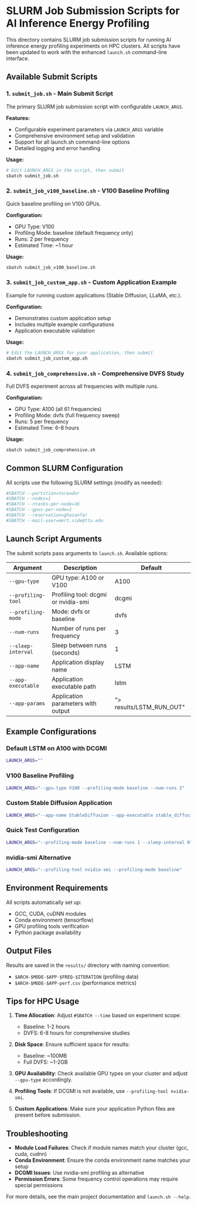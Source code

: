 # SLURM Job Submission Scripts for AI Inference Energy Profiling

This directory contains SLURM job submission scripts for running AI inference energy profiling experiments on HPC clusters. All scripts have been updated to work with the enhanced `launch.sh` command-line interface.

## Available Submit Scripts

### 1. `submit_job.sh` - Main Submit Script
The primary SLURM job submission script with configurable `LAUNCH_ARGS`.

**Features:**
- Configurable experiment parameters via `LAUNCH_ARGS` variable
- Comprehensive environment setup and validation
- Support for all launch.sh command-line options
- Detailed logging and error handling

**Usage:**
```bash
# Edit LAUNCH_ARGS in the script, then submit
sbatch submit_job.sh
```

### 2. `submit_job_v100_baseline.sh` - V100 Baseline Profiling
Quick baseline profiling on V100 GPUs.

**Configuration:**
- GPU Type: V100
- Profiling Mode: baseline (default frequency only)
- Runs: 2 per frequency
- Estimated Time: ~1 hour

**Usage:**
```bash
sbatch submit_job_v100_baseline.sh
```

### 3. `submit_job_custom_app.sh` - Custom Application Example
Example for running custom applications (Stable Diffusion, LLaMA, etc.).

**Configuration:**
- Demonstrates custom application setup
- Includes multiple example configurations
- Application executable validation

**Usage:**
```bash
# Edit the LAUNCH_ARGS for your application, then submit
sbatch submit_job_custom_app.sh
```

### 4. `submit_job_comprehensive.sh` - Comprehensive DVFS Study
Full DVFS experiment across all frequencies with multiple runs.

**Configuration:**
- GPU Type: A100 (all 61 frequencies)
- Profiling Mode: dvfs (full frequency sweep)
- Runs: 5 per frequency
- Estimated Time: 6-8 hours

**Usage:**
```bash
sbatch submit_job_comprehensive.sh
```

## Common SLURM Configuration

All scripts use the following SLURM settings (modify as needed):

```bash
#SBATCH --partition=toreador
#SBATCH --nodes=1
#SBATCH --ntasks-per-node=16
#SBATCH --gpus-per-node=1
#SBATCH --reservation=ghazanfar
#SBATCH --mail-user=mert.side@ttu.edu
```

## Launch Script Arguments

The submit scripts pass arguments to `launch.sh`. Available options:

| Argument | Description | Default |
|----------|-------------|---------|
| `--gpu-type` | GPU type: A100 or V100 | A100 |
| `--profiling-tool` | Profiling tool: dcgmi or nvidia-smi | dcgmi |
| `--profiling-mode` | Mode: dvfs or baseline | dvfs |
| `--num-runs` | Number of runs per frequency | 3 |
| `--sleep-interval` | Sleep between runs (seconds) | 1 |
| `--app-name` | Application display name | LSTM |
| `--app-executable` | Application executable path | lstm |
| `--app-params` | Application parameters with output | "> results/LSTM_RUN_OUT" |

## Example Configurations

### Default LSTM on A100 with DCGMI
```bash
LAUNCH_ARGS=""
```

### V100 Baseline Profiling
```bash
LAUNCH_ARGS="--gpu-type V100 --profiling-mode baseline --num-runs 2"
```

### Custom Stable Diffusion Application
```bash
LAUNCH_ARGS="--app-name StableDiffusion --app-executable stable_diffusion --app-params '--prompt \"test image\" > results/SD_output.log'"
```

### Quick Test Configuration
```bash
LAUNCH_ARGS="--profiling-mode baseline --num-runs 1 --sleep-interval 0"
```

### nvidia-smi Alternative
```bash
LAUNCH_ARGS="--profiling-tool nvidia-smi --profiling-mode baseline"
```

## Environment Requirements

All scripts automatically set up:
- GCC, CUDA, cuDNN modules
- Conda environment (tensorflow)
- GPU profiling tools verification
- Python package availability

## Output Files

Results are saved in the `results/` directory with naming convention:
- `$ARCH-$MODE-$APP-$FREQ-$ITERATION` (profiling data)
- `$ARCH-$MODE-$APP-perf.csv` (performance metrics)

## Tips for HPC Usage

1. **Time Allocation**: Adjust `#SBATCH --time` based on experiment scope:
   - Baseline: 1-2 hours
   - DVFS: 6-8 hours for comprehensive studies

2. **Disk Space**: Ensure sufficient space for results:
   - Baseline: ~100MB
   - Full DVFS: ~1-2GB

3. **GPU Availability**: Check available GPU types on your cluster and adjust `--gpu-type` accordingly.

4. **Profiling Tools**: If DCGMI is not available, use `--profiling-tool nvidia-smi`.

5. **Custom Applications**: Make sure your application Python files are present before submission.

## Troubleshooting

- **Module Load Failures**: Check if module names match your cluster (gcc, cuda, cudnn)
- **Conda Environment**: Ensure the conda environment name matches your setup
- **DCGMI Issues**: Use nvidia-smi profiling as alternative
- **Permission Errors**: Some frequency control operations may require special permissions

For more details, see the main project documentation and `launch.sh --help`.
